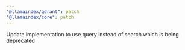 ```yaml
---
"@llamaindex/qdrant": patch
"@llamaindex/core": patch
---
```


Update implementation to use query instead of search which is being deprecated
